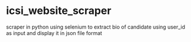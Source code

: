 # icsi_website_scraper
scraper in python using selenium to extract bio of candidate using user_id as input and display it in json file format
